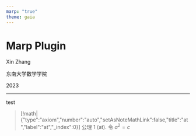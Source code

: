 ```yaml
---
marp: "true"
theme: gaia
---
```

# Marp Plugin

<!--
_class: lead
-->
Xin Zhang

东南大学数学学院

2023

---
test 
> [!math|{"type":"axiom","number":"auto","setAsNoteMathLink":false,"title":"at","label":"at","_index":0}] 公理 1 (at).
> 令 $a^2=c$

